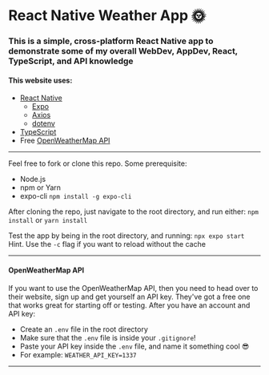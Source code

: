 # React Native Weather App 🌞

### This is a simple, cross-platform React Native app to demonstrate some of my overall WebDev, AppDev, React, TypeScript, and API knowledge

#### This website uses:

* [React Native](https://reactnative.dev/)
    * [Expo](https://expo.dev/)
    * [Axios](https://axios-http.com/)
    * [dotenv](https://www.npmjs.com/package/dotenv)
* [TypeScript](https://www.typescriptlang.org/)
* Free [OpenWeatherMap API](https://openweathermap.org/api)

<hr  />

Feel free to fork or clone this repo. Some prerequisite:

* Node.js
* npm or Yarn
* expo-cli `npm install -g expo-cli`

After cloning the repo, just navigate to the root directory, and run either: `npm install` or `yarn install`

Test the app by being in the root directory, and running: `npx expo start` 
Hint. Use the `-c` flag if you want to reload without the cache

<hr>
  
#### OpenWeatherMap API

If you want to use the OpenWeatherMap API, then you need to head over to their website, sign up and get yourself an API key. They've got a free one that works great for starting off or testing. After you have an account and API key:

* Create an `.env` file in the root directory
* Make sure that the `.env` file is inside your `.gitignore`!
* Paste your API key inside the `.env` file, and name it something cool 😎
* For example: `WEATHER_API_KEY=1337`

<hr>